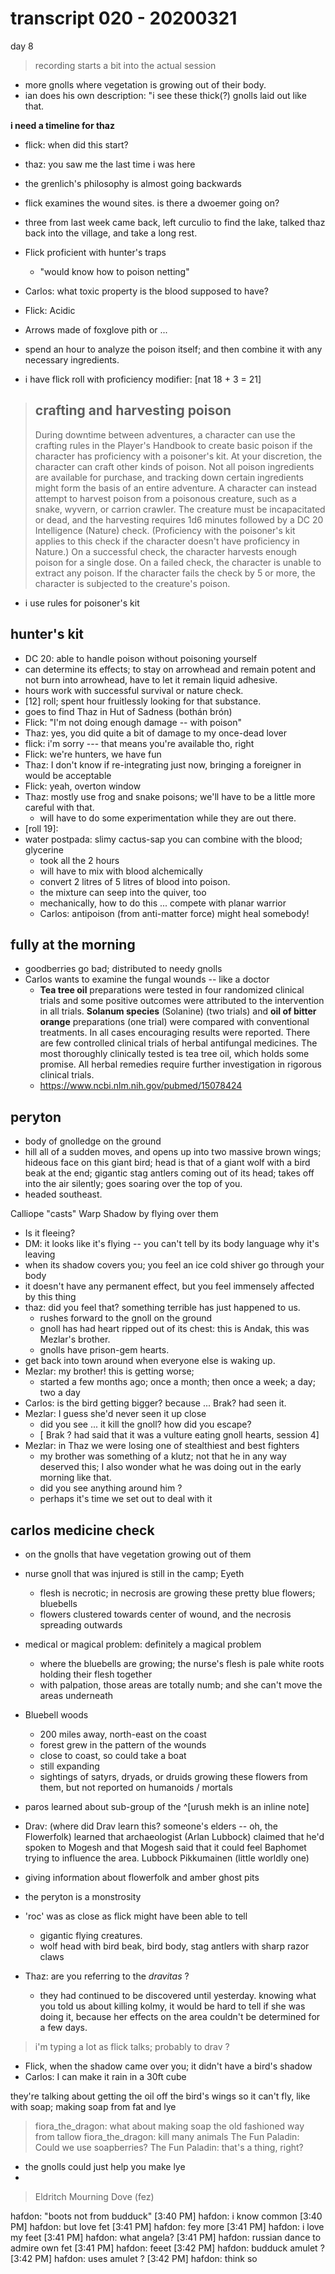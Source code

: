 # transcript 020 - 20200321

day 8

> recording starts a bit into the actual session

- more gnolls where vegetation is growing out of their body.
- ian does his own description: "i see these thick(?) gnolls laid out like that.

**i need a timeline for thaz**

- flick: when did this start?
- thaz: you saw me the last time i was here
- the grenlich's philosophy is almost going backwards
- flick examines the wound sites. is there a dwoemer going on?

- three from last week came back, left curculio to find the lake, talked thaz back into the village, and take a long rest.
- Flick proficient with hunter's traps
  - "would know how to poison netting"
- Carlos: what toxic property is the blood supposed to have?
- Flick: Acidic
- Arrows made of foxglove pith or ...
- spend an hour to analyze the poison itself; and then combine it with any necessary ingredients.
- i have flick roll with proficiency modifier: [nat 18 + 3 = 21]

> ## crafting and harvesting poison
>
> During downtime between adventures, a character can use the crafting rules in the Player's Handbook to create basic poison if the character has proficiency with a poisoner's kit. At your discretion, the character can craft other kinds of poison. Not all poison ingredients are available for purchase, and tracking down certain ingredients might form the basis of an entire adventure.
> A character can instead attempt to harvest poison from a poisonous creature, such as a snake, wyvern, or carrion crawler. The creature must be incapacitated or dead, and the harvesting requires 1d6 minutes followed by a DC 20 Intelligence (Nature) check. (Proficiency with the poisoner's kit applies to this check if the character doesn't have proficiency in Nature.) On a successful check, the character harvests enough poison for a single dose. On a failed check, the character is unable to extract any poison. If the character fails the check by 5 or more, the character is subjected to the creature's poison.

- i use rules for poisoner's kit

## hunter's kit

- DC 20: able to handle poison without poisoning yourself
- can determine its effects; to stay on arrowhead and remain potent and not burn into arrowhead, have to let it remain liquid adhesive.
- hours work with successful survival or nature check.
- [12] roll; spent hour fruitlessly looking for that substance.
- goes to find Thaz in Hut of Sadness (bothán brón)
- Flick: "I'm not doing enough damage -- with poison"
- Thaz: yes, you did quite a bit of damage to my once-dead lover
- flick: i'm sorry --- that means you're available tho, right
- Flick: we're hunters, we have fun
- Thaz: I don't know if re-integrating just now, bringing a foreigner in would be acceptable
- Flick: yeah, overton window
- Thaz: mostly use frog and snake poisons; we'll have to be a little more careful with that.
  - will have to do some experimentation while they are out there.
- [roll 19]:
- water postpada: slimy cactus-sap you can combine with the blood; glycerine
  - took all the 2 hours
  - will have to mix with blood alchemically
  - convert 2 litres of 5 litres of blood into poison.
  - the mixture can seep into the quiver, too
  - mechanically, how to do this ... compete with planar warrior
  - Carlos: antipoison (from anti-matter force) might heal somebody!

## fully at the morning

- goodberries go bad; distributed to needy gnolls
- Carlos wants to examine the fungal wounds -- like a doctor
  - **Tea tree oil** preparations were tested in four randomized clinical trials and some positive outcomes were attributed to the intervention in all trials. **Solanum species** (Solanine) (two trials) and **oil of bitter orange** preparations (one trial) were compared with conventional treatments. In all cases encouraging results were reported. There are few controlled clinical trials of herbal antifungal medicines. The most thoroughly clinically tested is tea tree oil, which holds some promise. All herbal remedies require further investigation in rigorous clinical trials.
  - https://www.ncbi.nlm.nih.gov/pubmed/15078424

## peryton

- body of gnolledge on the ground
- hill all of a sudden moves, and opens up into two massive brown wings; hideous face on this giant bird; head is that of a giant wolf with a bird beak at the end; gigantic stag antlers coming out of its head; takes off into the air silently; goes soaring over the top of you.
- headed southeast.

Calliope "casts" Warp Shadow by flying over them

- Is it fleeing?
- DM: it looks like it's flying -- you can't tell by its body language why it's leaving
- when its shadow covers you; you feel an ice cold shiver go through your body
- it doesn't have any permanent effect, but you feel immensely affected by this thing
- thaz: did you feel that? something terrible has just happened to us.
  - rushes forward to the gnoll on the ground
  - gnoll has had heart ripped out of its chest: this is Andak, this was Mezlar's brother.
  - gnolls have prison-gem hearts.
- get back into town around when everyone else is waking up.
- Mezlar: my brother! this is getting worse;
  - started a few months ago; once a month; then once a week; a day; two a day
- Carlos: is the bird getting bigger? because ... Brak? had seen it.
- Mezlar: I guess she'd never seen it up close
  - did you see ... it kill the gnoll? how did you escape?
  - [ Brak ? had said that it was a vulture eating gnoll hearts, session 4]
- Mezlar: in Thaz we were losing one of stealthiest and best fighters
  - my brother was something of a klutz; not that he in any way deserved this; I also wonder what he was doing out in the early morning like that.
  - did you see anything around him ?
  - perhaps it's time we set out to deal with it

## carlos medicine check

- on the gnolls that have vegetation growing out of them
- nurse gnoll that was injured is still in the camp; Eyeth
  - flesh is necrotic; in necrosis are growing these pretty blue flowers; bluebells
  - flowers clustered towards center of wound, and the necrosis spreading outwards
- medical or magical problem: definitely a magical problem
  - where the bluebells are growing; the nurse's flesh is pale white roots holding their flesh together
  - with palpation, those areas are totally numb; and she can't move the areas underneath
- Bluebell woods
  - 200 miles away, north-east on the coast
  - forest grew in the pattern of the wounds
  - close to coast, so could take a boat
  - still expanding
  - sightings of satyrs, dryads, or druids growing these flowers from them, but not reported on humanoids / mortals
- paros learned about sub-group of the ^[urush mekh is an inline note]
- Drav: (where did Drav learn this? someone's elders -- oh, the Flowerfolk) learned that archaeologist (Arlan Lubbock) claimed that he'd spoken to Mogesh and that Mogesh said that it could feel Baphomet trying to influence the area. Lubbock Pikkumainen (little worldly one)

- giving information about flowerfolk and amber ghost pits
- the peryton is a monstrosity
- 'roc' was as close as flick might have been able to tell

  - gigantic flying creatures.
  - wolf head with bird beak, bird body, stag antlers with sharp razor claws

- Thaz: are you referring to the _dravitas_ ?
  - they had continued to be discovered until yesterday. knowing what you told us about killing kolmy, it would be hard to tell if she was doing it, because her effects on the area couldn't be determined for a few days.

> i'm typing a lot as flick talks; probably to drav ?

- Flick, when the shadow came over you; it didn't have a bird's shadow
- Carlos: I can make it rain in a 30ft cube

they're talking about getting the oil off the bird's wings so it can't fly, like with soap; making soap from fat and lye

> fiora_the_dragon: what about making soap the old fashioned way from tallow
> fiora_the_dragon: kill many animals
> The Fun Paladin: Could we use soapberries?
> The Fun Paladin: that's a thing, right?

- the gnolls could just help you make lye
-

> Eldritch Mourning Dove (fez)

hafdon: "boots not from budduck"
[3:40 PM] hafdon: i know common
[3:40 PM] hafdon: but love fet
[3:41 PM] hafdon: fey more
[3:41 PM] hafdon: i love my feet
[3:41 PM] hafdon: what angela?
[3:41 PM] hafdon: russian dance to admire own fet
[3:41 PM] hafdon: feeet
[3:42 PM] hafdon: budduck amulet ?
[3:42 PM] hafdon: uses amulet ?
[3:42 PM] hafdon: think so

